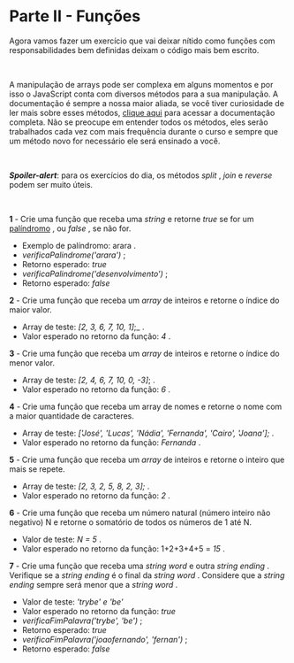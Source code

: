 # Parte II - Funções

Agora vamos fazer um exercício que vai deixar nítido como funções com responsabilidades bem definidas deixam o código mais bem escrito.

<br>

A manipulação de arrays pode ser complexa em alguns momentos e por isso o JavaScript conta com diversos métodos para a sua manipulação. A documentação é sempre a nossa maior aliada, se você tiver curiosidade de ler mais sobre esses métodos, [clique aqui](https://developer.mozilla.org/en-US/docs/Web/JavaScript/Reference/Global_Objects/Array) para acessar a documentação completa. Não se preocupe em entender todos os métodos, eles serão trabalhados cada vez com mais frequência durante o curso e sempre que um método novo for necessário ele será ensinado a você.

<br>

**_Spoiler-alert_**: para os exercícios do dia, os métodos _split_ , _join_ e _reverse_ podem ser muito úteis.

<br>

**1** - Crie uma função que receba uma _string_ e retorne _true_ se for um [palíndromo](https://pt.wikipedia.org/wiki/Pal%C3%ADndromo) , ou _false_ , se não for.

- Exemplo de palíndromo: arara .
- _verificaPalindrome('arara')_ ;
- Retorno esperado: _true_
- _verificaPalindrome('desenvolvimento')_ ;
- Retorno esperado: _false_

**2** - Crie uma função que receba um _array_ de inteiros e retorne o índice do maior valor.
- Array de teste: _[2, 3, 6, 7, 10, 1]_;_ .
- Valor esperado no retorno da função: _4_ .

**3** - Crie uma função que receba um _array_ de inteiros e retorne o índice do menor valor.
- Array de teste: _[2, 4, 6, 7, 10, 0, -3]_; .
- Valor esperado no retorno da função: _6_ .

**4** - Crie uma função que receba um array de nomes e retorne o nome com a maior quantidade de caracteres.
- Array de teste: _['José', 'Lucas', 'Nádia', 'Fernanda', 'Cairo', 'Joana'];_ .
- Valor esperado no retorno da função: _Fernanda_ .

**5** - Crie uma função que receba um _array_ de inteiros e retorne o inteiro que mais se repete.
- Array de teste: _[2, 3, 2, 5, 8, 2, 3];_ .
- Valor esperado no retorno da função: _2_ .

**6** - Crie uma função que receba um número natural (número inteiro não negativo) N e retorne o somatório de todos os números de 1 até N.
- Valor de teste: _N = 5_ .
- Valor esperado no retorno da função: 1+2+3+4+5 = _15_ .

**7** - Crie uma função que receba uma _string word_ e outra _string ending_ . Verifique se a _string ending_ é o final da _string word_ . Considere que a _string ending_ sempre será menor que a _string word_ .
- Valor de teste: _'trybe' e 'be'_
- Valor esperado no retorno da função: _true_
- _verificaFimPalavra('trybe', 'be')_ ;
- Retorno esperado: _true_
- _verificaFimPalavra('joaofernando', 'fernan')_ ;
- Retorno esperado: _false_